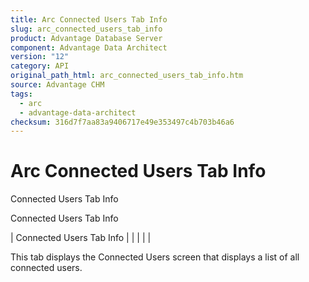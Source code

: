```yaml
---
title: Arc Connected Users Tab Info
slug: arc_connected_users_tab_info
product: Advantage Database Server
component: Advantage Data Architect
version: "12"
category: API
original_path_html: arc_connected_users_tab_info.htm
source: Advantage CHM
tags:
  - arc
  - advantage-data-architect
checksum: 316d7f7aa83a9406717e49e353497c4b703b46a6
---
```


# Arc Connected Users Tab Info

Connected Users Tab Info

Connected Users Tab Info

| Connected Users Tab Info |  |  |  |  |

This tab displays the Connected Users screen that displays a list of all connected users.

